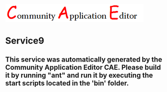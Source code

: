 ![CAE](https://github.com/PhilCAEOrg2/microservice-73/blob/master/img/logo.png)  

Service9
===================


This service was automatically generated by the Community Application Editor CAE. Please build it by running "ant" and run it by executing the start scripts located in the 'bin' folder.
---------------
